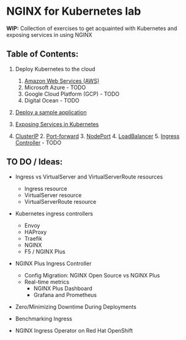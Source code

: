 # NGINX for Kubernetes lab

**WIP:** Collection of exercises to get acquainted with Kubernetes and exposing services in using NGINX

## Table of Contents:

1. Deploy Kubernetes to the cloud  
   1. [Amazon Web Services (AWS)](docs/aws/aws-cli-aks-ecr-setup-guide.md)
   2. Microsoft Azure - TODO
   3. Google Cloud Platform (GCP) - TODO
   4. Digital Ocean - TODO

2. [Deploy a sample application](docs/deploy-sample-applications/deploy-sample-application.md)

3. [Exposing Services in Kubernetes](docs/exposing-services/exposing-services-in-kubernetes.md)
1. [ClusterIP](docs/exposing-services/cluster-ip.md) 
   2. [Port-forward](docs/exposing-services/port-forward.md)
   3. [NodePort](docs/exposing-services/node-port.md) 
   4. [LoadBalancer](docs/exposing-services/load-balancer.) 
   5. [Ingress Controller](docs/exposing-services/ingress-controller.md)  - TODO



## TO DO / Ideas:



* Ingress vs VirtualServer and VirtualServerRoute resources
  * Ingress resource
  * VirtualServer resource
  * VirtualServerRoute resource

* Kubernetes ingress controllers
  *  Envoy
  *  HAProxy
  * Traefik
  *  NGINX
  * F5 / NGINX Plus

  

* NGINX Plus Ingress Controller
  * Config Migration: NGINX Open Source vs NGINX Plus
  * Real-time metrics 
    * NGINX Plus Dashboard
    * Grafana and Prometheus



* Zero/Minimizing Downtime During Deployments
* Benchmarking Ingress

* NGINX Ingress Operator on Red Hat OpenShift